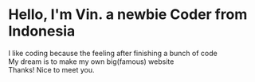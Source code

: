 # Hello, I'm Vin. a newbie Coder from Indonesia
  I like coding because the feeling after finishing a bunch of code<br>
  My dream is to make my own big(famous) website<br>
  Thanks! Nice to meet you.<br>
